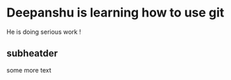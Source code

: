 # Deepanshu is learning how to use git 

He is doing serious work !

## subheatder  

some more text 

